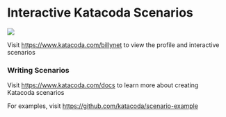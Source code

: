 # Interactive Katacoda Scenarios

[![](http://shields.katacoda.com/katacoda/billynet/count.svg)](https://www.katacoda.com/billynet "Get your profile on Katacoda.com")

Visit https://www.katacoda.com/billynet to view the profile and interactive scenarios

### Writing Scenarios
Visit https://www.katacoda.com/docs to learn more about creating Katacoda scenarios

For examples, visit https://github.com/katacoda/scenario-example

